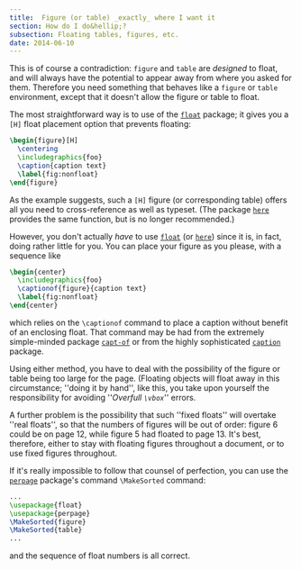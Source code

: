 ```yaml
---
title:  Figure (or table) _exactly_ where I want it
section: How do I do&hellip;?
subsection: Floating tables, figures, etc.
date: 2014-06-10
---
```


This is of course a contradiction: `figure` and
`table` are _designed_ to float, and will always have
the potential to appear away from where you asked for them.  Therefore
you need something that behaves like a `figure` or
`table` environment, except that it doesn't allow the
figure or table to float.

The most straightforward way is to use of the [`float`](https://ctan.org/pkg/float) package;
it gives you a `[H]` float placement option that prevents
floating:
```latex
\begin{figure}[H]
  \centering
  \includegraphics{foo}
  \caption{caption text}
  \label{fig:nonfloat}
\end{figure}
```
As the example suggests, such a `[H]` figure (or
corresponding table) offers all you need to cross-reference as well
as typeset.  (The package [`here`](https://ctan.org/pkg/here) provides the same function,
but is no longer recommended.)

However, you don't actually _have_ to use [`float`](https://ctan.org/pkg/float) (or
[`here`](https://ctan.org/pkg/here)) since it is, in fact, doing rather little for you.
You can place your figure as you please, with a sequence like
```latex
\begin{center}
  \includegraphics{foo}
  \captionof{figure}{caption text}
  \label{fig:nonfloat}
\end{center}
```
which relies on the `\captionof` command to place a caption without
benefit of an enclosing float.  That command may be had from the extremely
simple-minded package [`capt-of`](https://ctan.org/pkg/capt-of) or from the highly
sophisticated [`caption`](https://ctan.org/pkg/caption) package.

Using either method, you have to deal with the possibility of the
figure or table being too large for the page.  (Floating objects will
float away in this circumstance; ''doing it by hand'', like this, you
take upon yourself the responsibility for avoiding 
''_Overfull `\vbox`_'' errors.

A further problem is the possibility that such ''fixed floats'' will
overtake ''real floats'', so that the numbers of figures will be out
of order: figure 6 could be on page 12, while figure 5 had floated to
page 13.  It's best, therefore, either to stay with floating figures
throughout a document, or to use fixed figures throughout.

If it's really impossible to follow that counsel of perfection, you
can use the [`perpage`](https://ctan.org/pkg/perpage) package's command `\MakeSorted`
command:
```latex
...
\usepackage{float}
\usepackage{perpage}
\MakeSorted{figure}
\MakeSorted{table}
...
```
and the sequence of float numbers is all correct.

